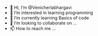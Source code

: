 - 👋 Hi, I’m @Venicherlabhargavi
- 👀 I’m interested in learning programming
- 🌱 I’m currently learning Basics of code
- 💞️ I’m looking to collaborate on ...
- 📫 How to reach me ...

<!---
Venicherlabhargavi/Venicherlabhargavi is a ✨ special ✨ repository because its `README.md` (this file) appears on your GitHub profile.
You can click the Preview link to take a look at your changes.
--->
